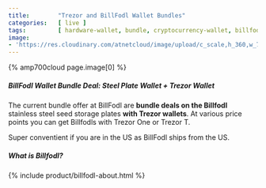```yaml
---
title:        "Trezor and BillFodl Wallet Bundles"
categories:   [ live ]
tags:         [ hardware-wallet, bundle, cryptocurrency-wallet, billfodl ]
image:
- 'https://res.cloudinary.com/atnetcloud/image/upload/c_scale,h_360,w_700/v1599121689/atnet/altcoin-wallets/Screen_Shot_2020-09-03_at_15.26.51_fsoxdd.jpg'
---
```


<div id="live-billfodl"></div>

{% amp700cloud page.image[0] %}

##### BillFodl Wallet Bundle Deal: **Steel Plate Wallet + Trezor Wallet**

The current bundle offer at BillFodl are **bundle deals on the Billfodl** stainless steel seed storage plates **with Trezor wallets**. At various price points you can get Billfodls with Trezor One or Trezor T.

Super conventient if you are in the US as BillFodl ships from the US.

##### What is Billfodl?

{% include product/billfodl-about.html %}
